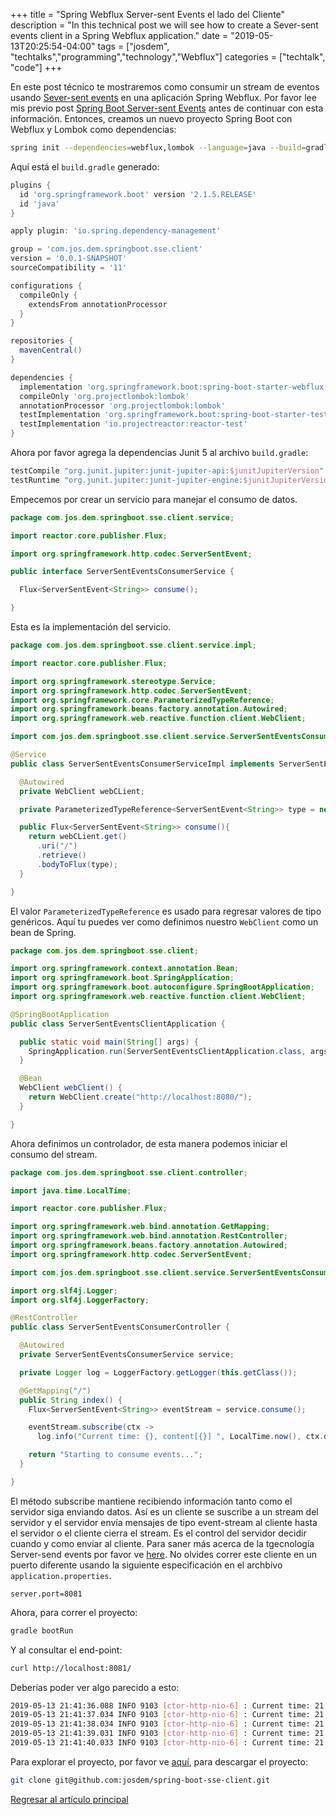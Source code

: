 +++
title =  "Spring Webflux Server-sent Events el lado del Cliente"
description = "In this technical post we will see how to create a Sever-sent events client in a Spring Webflux application."
date = "2019-05-13T20:25:54-04:00"
tags = ["josdem", "techtalks","programming","technology","Webflux"]
categories = ["techtalk", "code"]
+++

En este post técnico te mostraremos como consumir un stream de eventos usando [Sever-sent events](https://developer.mozilla.org/en-US/docs/Web/API/Server-sent_events) en una aplicación Spring Webflux. Por favor lee mis previo post [Spring Boot Server-sent Events](/techtalk/spring/spring_boot_sse) antes de continuar con esta información. Entonces, creamos un nuevo proyecto Spring Boot con Webflux y Lombok como dependencias:

```bash
spring init --dependencies=webflux,lombok --language=java --build=gradle spring-boot-sse-client
```

Aquí está el `build.gradle` generado:

```groovy
plugins {
  id 'org.springframework.boot' version '2.1.5.RELEASE'
  id 'java'
}

apply plugin: 'io.spring.dependency-management'

group = 'com.jos.dem.springboot.sse.client'
version = '0.0.1-SNAPSHOT'
sourceCompatibility = '11'

configurations {
  compileOnly {
    extendsFrom annotationProcessor
  }
}

repositories {
  mavenCentral()
}

dependencies {
  implementation 'org.springframework.boot:spring-boot-starter-webflux'
  compileOnly 'org.projectlombok:lombok'
  annotationProcessor 'org.projectlombok:lombok'
  testImplementation 'org.springframework.boot:spring-boot-starter-test'
  testImplementation 'io.projectreactor:reactor-test'
}
```

Ahora por favor agrega la dependencias Junit 5 al archivo `build.gradle`:

```groovy
testCompile "org.junit.jupiter:junit-jupiter-api:$junitJupiterVersion"
testRuntime "org.junit.jupiter:junit-jupiter-engine:$junitJupiterVersion"
```

Empecemos por crear un servicio para manejar el consumo de datos.

```java
package com.jos.dem.springboot.sse.client.service;

import reactor.core.publisher.Flux;

import org.springframework.http.codec.ServerSentEvent;

public interface ServerSentEventsConsumerService {

  Flux<ServerSentEvent<String>> consume();

}
```

Esta es la implementación del servicio.

```java
package com.jos.dem.springboot.sse.client.service.impl;

import reactor.core.publisher.Flux;

import org.springframework.stereotype.Service;
import org.springframework.http.codec.ServerSentEvent;
import org.springframework.core.ParameterizedTypeReference;
import org.springframework.beans.factory.annotation.Autowired;
import org.springframework.web.reactive.function.client.WebClient;

import com.jos.dem.springboot.sse.client.service.ServerSentEventsConsumerService;

@Service
public class ServerSentEventsConsumerServiceImpl implements ServerSentEventsConsumerService {

  @Autowired
  private WebClient webCLient;

  private ParameterizedTypeReference<ServerSentEvent<String>> type = new ParameterizedTypeReference<ServerSentEvent<String>>() {};

  public Flux<ServerSentEvent<String>> consume(){
    return webCLient.get()
      .uri("/")
      .retrieve()
      .bodyToFlux(type);
  }

}
```

El valor `ParameterizedTypeReference` es usado para regresar valores de tipo genéricos. Aquí tu puedes ver como definimos nuestro `WebClient` como un bean de Spring.

```java
package com.jos.dem.springboot.sse.client;

import org.springframework.context.annotation.Bean;
import org.springframework.boot.SpringApplication;
import org.springframework.boot.autoconfigure.SpringBootApplication;
import org.springframework.web.reactive.function.client.WebClient;

@SpringBootApplication
public class ServerSentEventsClientApplication {

  public static void main(String[] args) {
    SpringApplication.run(ServerSentEventsClientApplication.class, args);
  }

  @Bean
  WebClient webClient() {
    return WebClient.create("http://localhost:8080/");
  }

}
```

Ahora definimos un controlador, de esta manera podemos iniciar el consumo del stream.

```java
package com.jos.dem.springboot.sse.client.controller;

import java.time.LocalTime;

import reactor.core.publisher.Flux;

import org.springframework.web.bind.annotation.GetMapping;
import org.springframework.web.bind.annotation.RestController;
import org.springframework.beans.factory.annotation.Autowired;
import org.springframework.http.codec.ServerSentEvent;

import com.jos.dem.springboot.sse.client.service.ServerSentEventsConsumerService;

import org.slf4j.Logger;
import org.slf4j.LoggerFactory;

@RestController
public class ServerSentEventsConsumerController {

  @Autowired
  private ServerSentEventsConsumerService service;

  private Logger log = LoggerFactory.getLogger(this.getClass());

  @GetMapping("/")
  public String index() {
    Flux<ServerSentEvent<String>> eventStream = service.consume();

    eventStream.subscribe(ctx ->
      log.info("Current time: {}, content[{}] ", LocalTime.now(), ctx.data()));

    return "Starting to consume events...";
  }

}
```

El método subscribe mantiene recibiendo información tanto como el servidor siga enviando datos. Así es un cliente se suscribe a un stream del servidor y el servidor envía mensajes de tipo event-stream al cliente hasta el servidor o el cliente cierra el stream. Es el control del servidor decidir cuando y como enviar al cliente. Para saner más acerca de la tgecnología Server-send events por favor ve [here](https://en.wikipedia.org/wiki/Server-sent_events). No olvides correr este cliente en un puerto diferente usando la siguiente especificación en el archbivo `application.properties`.

```properties
server.port=8081
```

Ahora, para correr el proyecto:

```bash
gradle bootRun
```

Y al consultar el end-point:

```bash
curl http://localhost:8081/
```

Deberías poder ver algo parecido a esto:

```bash
2019-05-13 21:41:36.088 INFO 9103 [ctor-http-nio-6] : Current time: 21:41:36.087150, content[{"nickname":"josdem","text":"Guten Tag","timestamp":"2019-05-14T01:41:36.031100Z"}]
2019-05-13 21:41:37.034 INFO 9103 [ctor-http-nio-6] : Current time: 21:41:37.034186, content[{"nickname":"josdem","text":"Zdravstvuyte","timestamp":"2019-05-14T01:41:37.030950Z"}]
2019-05-13 21:41:38.034 INFO 9103 [ctor-http-nio-6] : Current time: 21:41:38.034517, content[{"nickname":"josdem","text":"Bonjour","timestamp":"2019-05-14T01:41:38.030778Z"}]
2019-05-13 21:41:39.031 INFO 9103 [ctor-http-nio-6] : Current time: 21:41:39.031638, content[{"nickname":"josdem","text":"Salve","timestamp":"2019-05-14T01:41:39.029399Z"}]
2019-05-13 21:41:40.033 INFO 9103 [ctor-http-nio-6] : Current time: 21:41:40.033601, content[{"nickname":"josdem","text":"Hola","timestamp":"2019-05-14T01:41:40.030511Z"}]
```

Para explorar el proyecto, por favor ve [aquí](https://github.com/josdem/spring-boot-sse-clientp), para descargar el proyecto:

```bash
git clone git@github.com:josdem/spring-boot-sse-client.git
```


[Regresar al artículo principal](/techtalk/spring#Spring_Boot_Reactive_ES)

